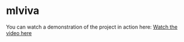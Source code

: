 # mlviva

You can watch a demonstration of the project in action here: [Watch the video here](https://github.com/Mayank-Lad/mlviva/blob/main/ml%20reinforcement%20learning.mp4)

